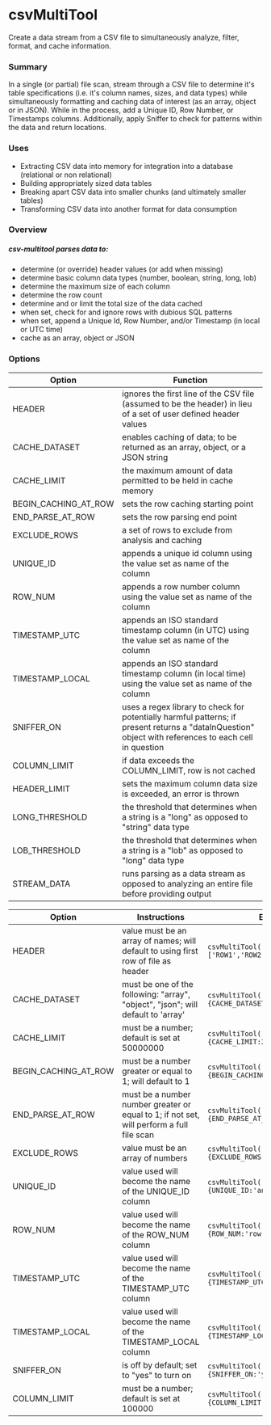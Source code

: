 

# csvMultiTool
Create a data stream from a CSV file to simultaneously analyze, filter, format,
and cache information.

### Summary
In a single (or partial) file scan, stream through a CSV file to determine it's table
specifications (i.e. it's column names, sizes, and data types) while simultaneously
formatting and caching data of interest (as an array, object or in JSON). While in the
process, add a Unique ID, Row Number, or Timestamps columns. Additionally, apply Sniffer
to check for patterns within the data and return locations.


### Uses
* Extracting CSV data into memory for integration into a database (relational or non relational)
* Building appropriately sized data tables
* Breaking apart CSV data into smaller chunks (and ultimately smaller tables)
* Transforming CSV data into another format for data consumption

### Overview
  ##### csv-multitool parses data to:
  * determine (or override) header values (or add when missing)
  * determine basic column data types (number, boolean, string, long, lob)
  * determine the maximum size of each column
  * determine the row count
  * determine and or limit the total size of the data cached
  * when set, check for and ignore rows with dubious SQL patterns
  * when set, append a Unique Id, Row Number, and/or Timestamp (in local or UTC time)
  * cache as an array, object or JSON

### Options

|Option|Function|
|------|--------|
|HEADER|ignores the first line of the CSV file (assumed to be the header) in lieu of a set of user defined header values|
|CACHE_DATASET|enables caching of data; to be returned as an array, object, or a JSON string|
|CACHE_LIMIT|the maximum amount of data permitted to be held in cache memory|
|BEGIN_CACHING_AT_ROW|sets the row caching starting point|
|END_PARSE_AT_ROW|sets the row parsing end point|
|EXCLUDE_ROWS| a set of rows to exclude from analysis and caching|
|UNIQUE_ID|appends a unique id column using the value set as name of the column|
|ROW_NUM|appends a row number column using the value set as name of the column|
|TIMESTAMP_UTC|appends an ISO standard timestamp column (in UTC) using the value set as name of the column|
|TIMESTAMP_LOCAL|appends an ISO standard timestamp column (in local time) using the value set as name of the column|
|SNIFFER_ON|uses a regex library to check for potentially harmful patterns; if present returns a "dataInQuestion" object with references to each cell in question|
|COLUMN_LIMIT|if data exceeds the COLUMN_LIMIT, row is not cached|
|HEADER_LIMIT|sets the maximum column data size is exceeded, an error is thrown|
|LONG_THRESHOLD|the threshold that determines when a string is a "long" as opposed to "string" data type|
|LOB_THRESHOLD|the threshold that determines when a string is a "lob" as opposed to "long" data type|
|STREAM_DATA|runs parsing as a data stream as opposed to analyzing an entire file before providing output|



|Option|Instructions|Example|
|------|------------|-------|
|HEADER|value must be an array of names; will default to using first row of file as header|```csvMultiTool('./file',{HEADER:['ROW1','ROW2']});```|
|CACHE_DATASET|must be one of the following: "array", "object", "json"; will default to 'array'|```csvMultiTool('./file',{CACHE_DATASET:'object'});```|
|CACHE_LIMIT|must be a number; default is set at 50000000|```csvMultiTool('./file',{CACHE_LIMIT:2000000});```|
|BEGIN_CACHING_AT_ROW|must be a number greater or equal to 1; will default to 1|```csvMultiTool('./file',{BEGIN_CACHING_AT_ROW:30});```|
|END_PARSE_AT_ROW|must be a number number greater or equal to 1; if not set, will perform a full file scan|```csvMultiTool('./file',{END_PARSE_AT_ROW:100});```|
|EXCLUDE_ROWS|value must be an array of numbers|```csvMultiTool('./file',{EXCLUDE_ROWS:[12,48,91]});```|
|UNIQUE_ID|value used will become the name of the UNIQUE_ID column|```csvMultiTool('./file',{UNIQUE_ID:'analysis_id'});```|
|ROW_NUM|value used will become the name of the ROW_NUM column|```csvMultiTool('./file',{ROW_NUM:'row'});```|
|TIMESTAMP_UTC|value used will become the name of the TIMESTAMP_UTC column|```csvMultiTool('./file',{TIMESTAMP_UTC:'analyzed_on'});```|
|TIMESTAMP_LOCAL|value used will become the name of the TIMESTAMP_LOCAL column|```csvMultiTool('./file',{TIMESTAMP_LOCAL:'analyzed_on'});```|
|SNIFFER_ON|is off by default; set to "yes" to turn on|```csvMultiTool('./file',{SNIFFER_ON:'yes'});```|
|COLUMN_LIMIT|must be a number; default is set at 100000|```csvMultiTool('./file',{COLUMN_LIMIT:4000});```|
